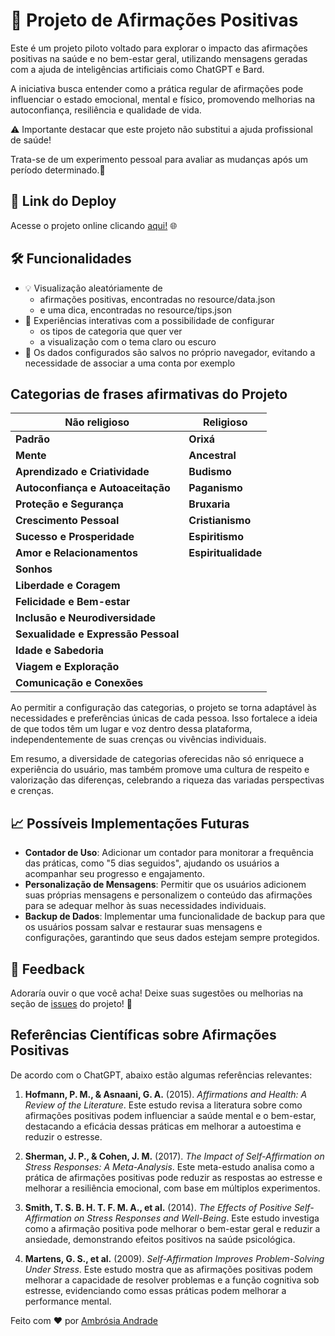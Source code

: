 # 🚀 Projeto de Afirmações Positivas

Este é um projeto piloto voltado para explorar o impacto das afirmações positivas na saúde e no bem-estar geral, utilizando mensagens geradas com a ajuda de inteligências artificiais como ChatGPT e Bard. 

A iniciativa busca entender como a prática regular de afirmações pode influenciar o estado emocional, mental e físico, promovendo melhorias na autoconfiança, resiliência e qualidade de vida. 

⚠️ Importante destacar que este projeto não substitui a ajuda profissional de saúde!

Trata-se de um experimento pessoal para avaliar as mudanças após um período determinado.🎯


## 🔗 Link do Deploy
Acesse o projeto online clicando [aqui!](https://pp-healing-words.vercel.app) 🌐

## 🛠️ Funcionalidades
- 💡 Visualização aleatóriamente de
  - afirmações positivas, encontradas no resource/data.json
  - e uma dica, encontradas no resource/tips.json
- 🌟 Experiências interativas com a possibilidade de configurar
  - os tipos de categoria que quer ver
  - a visualização com o tema claro ou escuro
- 💾 Os dados configurados são salvos no próprio navegador, evitando a necessidade de associar a uma conta por exemplo

## Categorias de frases afirmativas do Projeto

| Não religioso                                   | Religioso                        |
|-------------------------------------------------|----------------------------------|
| **Padrão**                                      | **Orixá**                        | 
| **Mente**                                       | **Ancestral**                    |     
| **Aprendizado e Criatividade**                  | **Budismo**                      |                         
| **Autoconfiança e Autoaceitação**               | **Paganismo**                    |                             
| **Proteção e Segurança**                        | **Bruxaria**                     |                     
| **Crescimento Pessoal**                         | **Cristianismo**                 |                       
| **Sucesso e Prosperidade**                      | **Espiritismo**                  |                         
| **Amor e Relacionamentos**                      | **Espiritualidade**              |                             
| **Sonhos**
| **Liberdade e Coragem**
| **Felicidade e Bem-estar**
| **Inclusão e Neurodiversidade**
| **Sexualidade e Expressão Pessoal**
| **Idade e Sabedoria**
| **Viagem e Exploração**
| **Comunicação e Conexões**

Ao permitir a configuração das categorias, o projeto se torna adaptável às necessidades e preferências únicas de cada pessoa. 
Isso fortalece a ideia de que todos têm um lugar e voz dentro dessa plataforma, independentemente de suas crenças ou vivências individuais.

Em resumo, a diversidade de categorias oferecidas não só enriquece a experiência do usuário, mas também promove uma cultura de respeito e valorização das diferenças, celebrando a riqueza das variadas perspectivas e crenças.

## 📈 Possíveis Implementações Futuras 
- **Contador de Uso**: Adicionar um contador para monitorar a frequência das práticas, como "5 dias seguidos", ajudando os usuários a acompanhar seu progresso e engajamento.
- **Personalização de Mensagens**: Permitir que os usuários adicionem suas próprias mensagens e personalizem o conteúdo das afirmações para se adequar melhor às suas necessidades individuais.
- **Backup de Dados**: Implementar uma funcionalidade de backup para que os usuários possam salvar e restaurar suas mensagens e configurações, garantindo que seus dados estejam sempre protegidos.

## 💬 Feedback
Adoraría ouvir o que você acha! Deixe suas sugestões ou melhorias na seção de [issues](https://github.com/ambrosiaandrade/pp-healing_words/issues) do projeto! 📢

## Referências Científicas sobre Afirmações Positivas

De acordo com o ChatGPT, abaixo estão algumas referências relevantes:

1. **Hofmann, P. M., & Asnaani, G. A.** (2015). *Affirmations and Health: A Review of the Literature*. Este estudo revisa a literatura sobre como afirmações positivas podem influenciar a saúde mental e o bem-estar, destacando a eficácia dessas práticas em melhorar a autoestima e reduzir o estresse.

2. **Sherman, J. P., & Cohen, J. M.** (2017). *The Impact of Self-Affirmation on Stress Responses: A Meta-Analysis*. Este meta-estudo analisa como a prática de afirmações positivas pode reduzir as respostas ao estresse e melhorar a resiliência emocional, com base em múltiplos experimentos.

3. **Smith, T. S. B. H. T. F. M. A., et al.** (2014). *The Effects of Positive Self-Affirmation on Stress Responses and Well-Being*. Este estudo investiga como a afirmação positiva pode melhorar o bem-estar geral e reduzir a ansiedade, demonstrando efeitos positivos na saúde psicológica.

4. **Martens, G. S., et al.** (2009). *Self-Affirmation Improves Problem-Solving Under Stress*. Este estudo mostra que as afirmações positivas podem melhorar a capacidade de resolver problemas e a função cognitiva sob estresse, evidenciando como essas práticas podem melhorar a performance mental.



Feito com ❤️ por [Ambrósia Andrade](https://github.com/ambrosiaandrade/)
